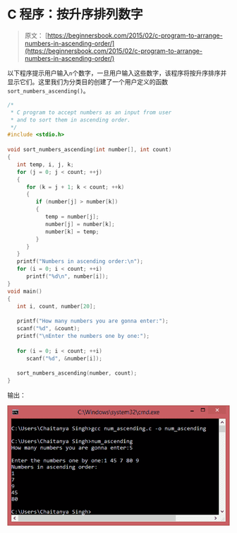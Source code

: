 # C 程序：按升序排列数字

> 原文： [https://beginnersbook.com/2015/02/c-program-to-arrange-numbers-in-ascending-order/](https://beginnersbook.com/2015/02/c-program-to-arrange-numbers-in-ascending-order/)

以下程序提示用户输入`n`个数字，一旦用户输入这些数字，该程序将按升序排序并显示它们。这里我们为分类目的创建了一个用户定义的函数`sort_numbers_ascending()`。

```c
/*
 * C program to accept numbers as an input from user
 * and to sort them in ascending order.
 */
#include <stdio.h>

void sort_numbers_ascending(int number[], int count)
{
   int temp, i, j, k;
   for (j = 0; j < count; ++j)
   {
      for (k = j + 1; k < count; ++k)
      {
         if (number[j] > number[k])
         {
            temp = number[j];
            number[j] = number[k];
            number[k] = temp;
         }
      }
   }
   printf("Numbers in ascending order:\n");
   for (i = 0; i < count; ++i)
      printf("%d\n", number[i]);
}
void main()
{
   int i, count, number[20];

   printf("How many numbers you are gonna enter:");
   scanf("%d", &count);
   printf("\nEnter the numbers one by one:");

   for (i = 0; i < count; ++i)
      scanf("%d", &number[i]);

   sort_numbers_ascending(number, count);
}
```

输出：

![numbers_ascending](img/40cafe331407ff45b4816830a1feb759.jpg)